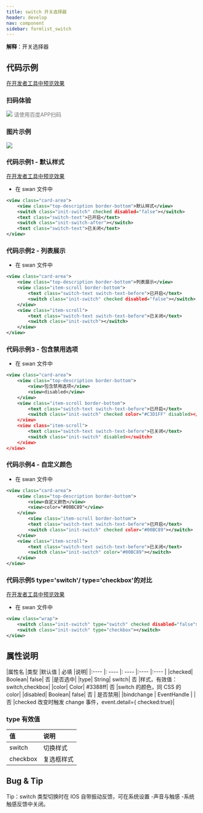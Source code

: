 ```yaml
---
title: switch 开关选择器
header: develop
nav: component
sidebar: formlist_switch
---
```


 

**解释**：开关选择器


## 代码示例

<a href="swanide://fragment/c539ec21e60d09c581623f70fc4cc8381576151287717" title="在开发者工具中预览效果" target="_self">在开发者工具中预览效果</a>

### 扫码体验

<div class='scan-code-container'>
    <img src="https://b.bdstatic.com/miniapp/assets/images/doc_demo/switch.png" class="demo-qrcode-image" />
    <font color=#777 12px>请使用百度APP扫码</font>
</div>



###  图片示例 

<div class="m-doc-custom-examples">
    <div class="m-doc-custom-examples-correct">
        <img src="https://b.bdstatic.com/miniapp/images/switch.jpeg">
    </div>
    <div class="m-doc-custom-examples-correct">
        <img src=" ">
    </div>
    <div class="m-doc-custom-examples-correct">
        <img src=" ">
    </div>     
</div>

###  代码示例1 - 默认样式 

<a href="swanide://fragment/acd75f1f1c4ecb2e83e4af8f7cb6cd661565508713613" title="在开发者工具中预览效果" target="_self">在开发者工具中预览效果</a>

* 在 swan 文件中
```xml
<view class="card-area">
    <view class="top-description border-bottom">默认样式</view>
    <switch class="init-switch" checked disabled="false"></switch>
    <text class="switch-text">已开启</text>
    <switch class="init-switch-after"></switch>
    <text class="switch-text">已关闭</text>
</view>
```

###  代码示例2 - 列表展示 

* 在 swan 文件中
```xml
<view class="card-area">
    <view class="top-description border-bottom">列表展示</view>
    <view class="item-scroll border-bottom">
        <text class="switch-text switch-text-before">已开启</text>
        <switch class="init-switch" checked disabled="false"></switch>
    </view>
    <view class="item-scroll">
        <text class="switch-text switch-text-before">已关闭</text>
        <switch class="init-switch"></switch>     
    </view>
</view>
```

###  代码示例3 - 包含禁用选项 

* 在 swan 文件中
```xml
<view class="card-area">
    <view class="top-description border-bottom">
        <view>包含禁用选项</view>
        <view>disabled</view>
    </view>
    <view class="item-scroll border-bottom">
        <text class="switch-text switch-text-before">已开启</text>
        <switch class="init-switch" checked color="#C3D1FF" disabled></switch>
    </view>
    <view class="item-scroll">
        <text class="switch-text switch-text-before">已关闭</text>
        <switch class="init-switch" disabled></switch>     
    </view>
</view>
```

###  代码示例4 - 自定义颜色 

* 在 swan 文件中
```xml
<view class="card-area">
    <view class="top-description border-bottom">
        <view>自定义颜色</view>
        <view>color="#00BC89"</view>
    </view>
        <view class="item-scroll border-bottom">
        <text class="switch-text switch-text-before">已开启</text>
        <switch class="init-switch" checked color="#00BC89"></switch>
    </view>
    <view class="item-scroll">
        <text class="switch-text switch-text-before">已关闭</text>
        <switch class="init-switch" color="#00BC89"></switch>     
    </view>
</view>
```

###  代码示例5 type='switch'/ type='checkbox'的对比 

<a href="swanide://fragment/f80fd7e081b4ba5e200cd5837705a5af1575544028129" title="在开发者工具中预览效果" target="_self">在开发者工具中预览效果</a>

* 在 swan 文件中
```xml
<view class="wrap">
    <switch class="init-switch" type="switch" checked disabled="false"></switch>
    <switch class="init-switch" type="checkbox"></switch>
</view>
```
## 属性说明

|属性名 |类型  |默认值  | 必填 |说明|
|:---- |: ---- |: ---- |:---- |:---- |
|checked| Boolean| false| 否 |是否选中|
|type| String| switch| 否 |样式，有效值：switch,checkbox|
|color| Color| #3388ff| 否 |switch 的颜色，同 CSS 的 color|
|disabled|	Boolean|	false| 否 |	是否禁用|
|bindchange | EventHandle  | | 否 |checked 改变时触发 change 事件，event.detail={ checked:true}|

###  type 有效值 

| 值 | 说明 |
| :---- | :---- |
| switch | 切换样式 |
| checkbox | 复选框样式 |

##  Bug & Tip 
Tip：switch 类型切换时在 IOS 自带振动反馈，可在系统设置 -声音与触感 -系统触感反馈中关闭。
